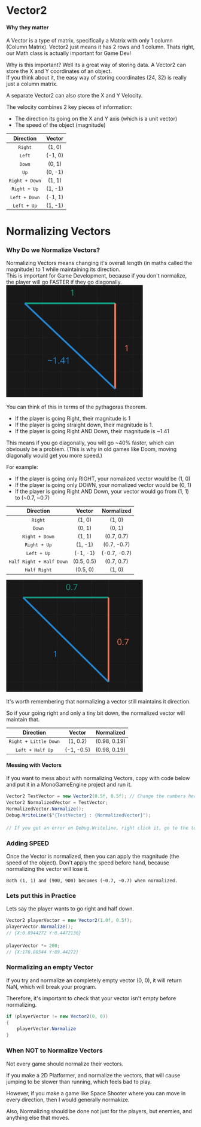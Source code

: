 # Vector2
#### Why they matter
A Vector is a type of matrix, specifically a Matrix with only 1 column (Column Matrix). Vector2 just means it has 2 rows and 1 column.
Thats right, our Math class is actually important for Game Dev!

Why is this important? Well its a great way of storing data. A Vector2 can store the X and Y coordinates of an object.  
If you think about it, the easy way of storing coordinates (24, 32) is really just a column matrix.


A separate Vector2 can also store the X and Y Velocity.  

The velocity combines 2 key pieces of information:
- The direction its going on the X and Y axis (which is a unit vector)
- The speed of the object (magnitude)


| Direction | Vector |
| :---: | :---: |
| `Right`        | (1, 0) |
| `Left`         | (-1, 0) |
| `Down`         | (0, 1) |
| `Up`           | (0, -1) |
| `Right + Down` | (1, 1) |
| `Right + Up`   | (1, -1) |
| `Left + Down`  | (-1, 1) |
| `Left + Up`    | (1, -1) |

# Normalizing Vectors
### Why Do we Normalize Vectors?
Normalizing Vectors means changing it's overall length (in maths called the magnitude) to 1 while maintaining its direction.  
This is important for Game Development, because if you don't normalize, the player will go FASTER if they go diagonally.  
<img src="vector2_images/one_one_triangle.PNG" width="365" height="300">

You can think of this in terms of the pythagoras theorem. 
- If the player is going Right, their magnitude is 1 
- If the player is going straight down, their magnitude is 1.
- If the player is going Right AND Down, their magnitude is ~1.41

This means if you go diagonally, you will go ~40% faster, which can obviously be a problem.   (This is why in old games like Doom, moving diagonally would get you more speed.)

For example:
- If the player is going only RIGHT, your nomalized vector would be (1, 0)
- If the player is going only DOWN, your nomalized vector would be (0, 1)
- If the player is going Right AND Down, your vector would go from (1, 1) to (~0.7, ~0.7)

| Direction | Vector | Normalized |
| :---: | :---: | :---: |
| `Right`        | (1, 0) | (1, 0) |
| `Down`         | (0, 1) | (0, 1) |
| `Right + Down` | (1, 1) | (0.7, 0.7) |
| `Right + Up`   | (1, -1) | (0.7, -0.7) |
| `Left + Up`    | (-1, -1) | (-0.7, -0.7) |
| `Half Right + Half Down` | (0.5, 0.5) | (0.7, 0.7) |
| `Half Right` | (0.5, 0) | (1, 0) |

<img src="vector2_images/normalized_triangle.png" width="365" height="300">


It's worth remembering that normalizing a vector still maintains it direction. 

So if your going right and only a tiny bit down, the normalized vector will maintain that.

| Direction | Vector | Normalized |
| :---: | :---: | :---: |
| `Right + Little Down` | (1, 0.2) | (0.98, 0.19) |
| `Left + Half Up` | (-1, -0.5) | (0.98, 0.19) |  

#### Messing with Vectors
If you want to mess about with normalizing Vectors, copy with code below and put it in a MonoGameEngine project and run it.
```C#
Vector2 TestVector = new Vector2(0.5f, 0.5f); // Change the numbers here
Vector2 NormalizedVector = TestVector;
NormalizedVector.Normalize();
Debug.WriteLine($"{TestVector} : {NormalizedVector}");

// If you get an error on Debug.Writeline, right click it, go to the top where it says `Quick actions and refactoring`, and press `using diagnostics`.
```

### Adding SPEED
Once the Vector is normalized, then you can apply the magnitude (the speed of the object). Don't apply the speed before hand, because normalizing the vector will lose it.

    Both (1, 1) and (900, 900) becomes (~0.7, ~0.7) when normalized.


### Lets put this in Practice
Lets say the player wants to go right and half down.

```C#
Vector2 playerVector = new Vector2(1.0f, 0.5f);
playerVector.Normalize();
// {X:0.8944272 Y:0.4472136}

playerVector *= 200;
// {X:178.88544 Y:89.44272}
```

### Normalizing an empty Vector
If you try and normalize an completely empty vector (0, 0), it will return NaN, which will break your program.

Therefore, it's important to check that your vector isn't empty before normalizing.
```C#
if (playerVector != new Vector2(0, 0))
{
    playerVector.Normalize
}
```

### When NOT to Normalize Vectors
Not every game should normalize their vectors. 

If you make a 2D Platformer, and normalize the vectors, that will cause jumping to be slower than running, which feels bad to play.

However, if you make a game like Space Shooter where you can move in every direction, then I would generally normakize.

Also, Normalizing should be done not just for the players, but enemies, and anything else that moves.

